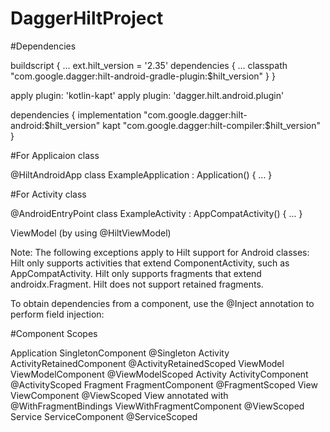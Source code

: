 # DaggerHiltProject

#Dependencies

buildscript {
    ...
    ext.hilt_version = '2.35'
    dependencies {
        ...
        classpath "com.google.dagger:hilt-android-gradle-plugin:$hilt_version"
    }
}

apply plugin: 'kotlin-kapt'
apply plugin: 'dagger.hilt.android.plugin'

dependencies {
    implementation "com.google.dagger:hilt-android:$hilt_version"
    kapt "com.google.dagger:hilt-compiler:$hilt_version"
}


#For Applicaion class

@HiltAndroidApp
class ExampleApplication : Application() { ... }

#For Activity class

@AndroidEntryPoint
class ExampleActivity : AppCompatActivity() { ... }

ViewModel (by using @HiltViewModel)


Note: The following exceptions apply to Hilt support for Android classes:
Hilt only supports activities that extend ComponentActivity, such as AppCompatActivity.
Hilt only supports fragments that extend androidx.Fragment.
Hilt does not support retained fragments.


To obtain dependencies from a component, use the @Inject annotation to perform field injection:


#Component Scopes

Application	SingletonComponent	@Singleton
Activity	ActivityRetainedComponent	@ActivityRetainedScoped
ViewModel	ViewModelComponent	@ViewModelScoped
Activity	ActivityComponent	@ActivityScoped
Fragment	FragmentComponent	@FragmentScoped
View	ViewComponent	@ViewScoped
View annotated with @WithFragmentBindings	ViewWithFragmentComponent	@ViewScoped
Service	ServiceComponent	@ServiceScoped

